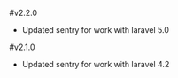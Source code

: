 #v2.2.0

 - Updated sentry for work with laravel 5.0

#v2.1.0

 - Updated sentry for work with laravel 4.2
